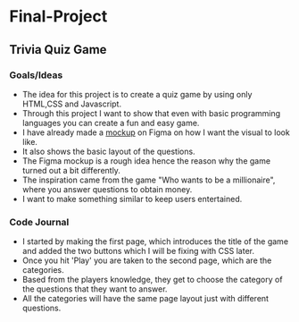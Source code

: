 # Final-Project
## Trivia Quiz Game
### Goals/Ideas
- The idea for this project is to create a quiz game by using only HTML,CSS and Javascript.
- Through this project I want to show that even with basic programming languages you can create a fun and easy game.
- I have already made a [mockup](https://www.figma.com/file/pHXHCwf9WdaSbIJkVfSWUd/Trivia-Quiz-Game?node-id=0%3A1) on Figma on how I want the visual to look like.
- It also shows the basic layout of the questions.
- The Figma mockup is a rough idea hence the reason why the game turned out a bit differently.
- The inspiration came from the game "Who wants to be a millionaire", where you answer questions to obtain money.
- I want to make something similar to keep users entertained.
### Code Journal
- I started by making the first page, which introduces the title of the game and added the two buttons which I will be fixing with CSS later.
- Once you hit 'Play' you are taken to the second page, which are the categories.
- Based from the players knowledge, they get to choose the category of the questions that they want to answer.
- All the categories will have the same page layout just with different questions.